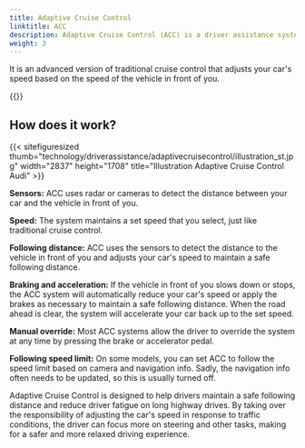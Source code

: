 ```yaml
---
title: Adaptive Cruise Control
linktitle: ACC
description: Adaptive Cruise Control (ACC) is a driver assistance system that uses sensors and software to maintain a safe following distance between your car and the vehicle in front of you while cruising on the highway.
weight: 3
---
```

<!-- markdownlint-disable MD033 -->

It is an advanced version of traditional cruise control that adjusts your car's speed based on the speed of the vehicle in front of you.

{{<evkxdisplayaddarticle />}}

## How does it work?

{{< sitefiguresized thumb="technology/driverassistance/adaptivecruisecontrol/illustration_st.jpg" width="2837" height="1708" title="Illustration Adaptive Cruise Control Audi" >}}

**Sensors:** ACC uses radar or cameras to detect the distance between your car and the vehicle in front of you.

**Speed:** The system maintains a set speed that you select, just like traditional cruise control.

**Following distance:** ACC uses the sensors to detect the distance to the vehicle in front of you and adjusts your car's speed to maintain a safe following distance.

**Braking and acceleration:** If the vehicle in front of you slows down or stops, the ACC system will automatically reduce your car's speed or apply the brakes as necessary to maintain a safe following distance. When the road ahead is clear, the system will accelerate your car back up to the set speed.

**Manual override:** Most ACC systems allow the driver to override the system at any time by pressing the brake or accelerator pedal.

**Following speed limit:** On some models, you can set ACC to follow the speed limit based on camera and navigation info. Sadly, the navigation info often needs to be updated, so this is usually turned off.

Adaptive Cruise Control is designed to help drivers maintain a safe following distance and reduce driver fatigue on long highway drives. By taking over the responsibility of adjusting the car's speed in response to traffic conditions, the driver can focus more on steering and other tasks, making for a safer and more relaxed driving experience.
